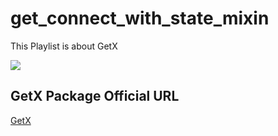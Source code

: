 # get_connect_with_state_mixin

This Playlist is about GetX

![](https://github.com/032AbhishekChoksi)

## GetX Package Official URL

[GetX](https://pub.dev/packages/get)
